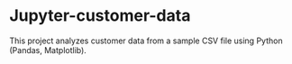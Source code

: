 # Jupyter-customer-data
This project analyzes customer data from a sample CSV file using Python (Pandas, Matplotlib).

